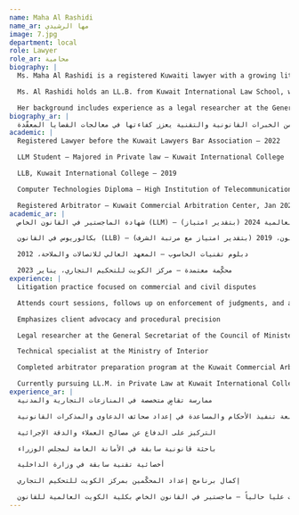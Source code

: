 ```yaml
---
name: Maha Al Rashidi
name_ar: مها الرشيدي
image: 7.jpg
department: local
role: Lawyer
role_ar: محامية
biography: |
  Ms. Maha Al Rashidi is a registered Kuwaiti lawyer with a growing litigation practice focused on commercial and civil disputes. She currently serves as a litigator at Rawan Mishari Al-Ghazali Law Firm, where she attends court sessions, follows up on enforcement of judgments, and assists in the preparation of pleadings and legal memoranda. Her practice emphasizes dedication to client advocacy and procedural precision.

  Ms. Al Rashidi holds an LL.B. from Kuwait International Law School, where she graduated with distinction (GPA 3.82), and is currently pursuing her LL.M. in Private Law at the same institution. She has also completed the arbitrator preparation program at the Kuwait Commercial Arbitration Center, qualifying her for work in alternative dispute resolution.

  Her background includes experience as a legal researcher at the General Secretariat of the Council of Ministers and a technical specialist at the Ministry of Interior.
biography_ar: |
  الأستاذة مها الرشيدي محامية كويتية تتمتّع بممارسة تقاضٍ متنامية تركّز على المنازعات التجارية والمدنية. تحضر الجلسات، وتتابع تنفيذ الأحكام، وتشارك في إعداد صحائف الدعاوى والمذكرات القانونية، مع إيلاء عناية خاصة للدقة الإجرائية والدفاع عن مصالح العملاء. كما أكملت برنامج إعداد المحكّمين بمركز الكويت للتحكيم التجاري، وتولت مهمة التحكيم في منازعات تجارية لدى المركز. تشمل خبرتها السابقة عملها باحثة قانونية في الأمانة العامة لمجلس الوزراء، إضافةً إلى دورها أخصائية تقنية في وزارة الداخلية، ما يمنحها مزيجاً فريداً من الخبرات القانونية والتقنية يعزز كفاءتها في معالجات القضايا المعقّدة.
academic: |
  Registered Lawyer before the Kuwait Lawyers Bar Association – 2022

  LLM Student – Majored in Private law – Kuwait International College

  LLB, Kuwait International College – 2019

  Computer Technologies Diploma – High Institution of Telecommunication and Navigation – 2012

  Registered Arbitrator – Kuwait Commercial Arbitration Center, Jan 2023
academic_ar: |
  شهادة الماجستير في القانون الخاص (LLM) – كلية القانون الكويتية العالمية 2024 (بتقدير امتياز)

  بكالوريوس في القانون (LLB) – كلية الكويت العالمية للقانون، 2019 (بتقدير امتياز مع مرتبة الشرف)

  دبلوم تقنيات الحاسوب – المعهد العالي للاتصالات والملاحة، 2012

  محكِّمة معتمدة – مركز الكويت للتحكيم التجاري، يناير 2023
experience: |
  Litigation practice focused on commercial and civil disputes

  Attends court sessions, follows up on enforcement of judgments, and assists in the preparation of pleadings and legal memoranda

  Emphasizes client advocacy and procedural precision

  Legal researcher at the General Secretariat of the Council of Ministers

  Technical specialist at the Ministry of Interior

  Completed arbitrator preparation program at the Kuwait Commercial Arbitration Center

  Currently pursuing LL.M. in Private Law at Kuwait International College
experience_ar: |
  ممارسة تقاضٍ متخصصة في المنازعات التجارية والمدنية

  حضور الجلسات ومتابعة تنفيذ الأحكام والمساعدة في إعداد صحائف الدعاوى والمذكرات القانونية

  التركيز على الدفاع عن مصالح العملاء والدقة الإجرائية

  باحثة قانونية سابقة في الأمانة العامة لمجلس الوزراء

  أخصائية تقنية سابقة في وزارة الداخلية

  إكمال برنامج إعداد المحكّمين بمركز الكويت للتحكيم التجاري

  طالبة دراسات عليا حالياً – ماجستير في القانون الخاص بكلية الكويت العالمية للقانون
---
```

